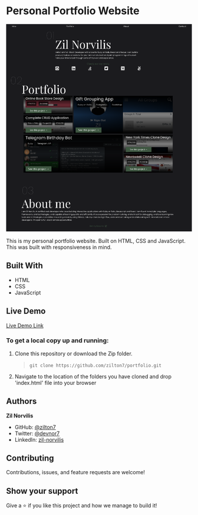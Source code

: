 # Personal Portfolio Website

![screenshot](./app_screenshot.png)

This is my personal portfolio website. Built on HTML, CSS and JavaScript. This was built with responsiveness in mind.

## Built With

- HTML
- CSS
- JavaScript

## Live Demo

[Live Demo Link](https://zilton7.github.io/portfolio/)

### To get a local copy up and running:

1. Clone this repository or download the Zip folder.

   > `git clone https://github.com/zilton7/portfolio.git`

2. Navigate to the location of the folders you have cloned
   and drop 'index.html' file into your browser

## Authors

**Zil Norvilis**

- GitHub: [@zilton7](https://github.com/zilton7)
- Twitter: [@devnor7](https://twitter.com/devnor7)
- LinkedIn: [zil-norvilis](https://www.linkedin.com/in/zil-norvilis)

## Contributing

Contributions, issues, and feature requests are welcome!

## Show your support

Give a ⭐️ if you like this project and how we manage to build it!
